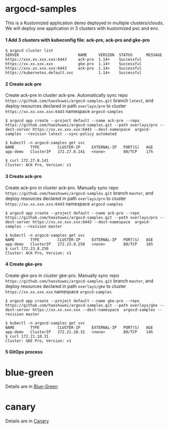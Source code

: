 # argocd-samples

This is a Kustomized application demo deployed in multiple clusters/clouds. We will deploy
one application in 3 clusters with kustomized pvc and env.

#### 1 Add 3 clusters with kubeconfig file: ack-pre, ack-pro and gke-pro
```
$ argocd cluster list
SERVER                          NAME     VERSION  STATUS      MESSAGE
https://xxx.xx.xxx.xxx:6443     ack-pro  1.14+    Successful
https://xx.xx.xxx.xxx           gke-pro  1.14+    Successful
https://xxx.xx.xxx.xxx:6443     ack-pre  1.14+    Successful
https://kubernetes.default.svc           1.14+    Successful
```

#### 2 Create ack-pre
Create ack-pre in cluster ack-pre.
Automatically sync repo `https://github.com/haoshuwei/argocd-samples.git` branch `latest`, and deploy resources declared in path `overlays/pre` to cluster `https://xx.xx.xxx.xxx:6443` namespace `argocd-samples`
```
$ argocd app create --project default --name ack-pre --repo https://github.com/haoshuwei/argocd-samples.git --path overlays/pre --dest-server https://xx.xx.xxx.xxx:6443 --dest-namespace  argocd-samples --revision latest --sync-policy automated
```

```
$ kubectl -n argocd-samples get svc
NAME       TYPE        CLUSTER-IP     EXTERNAL-IP   PORT(S)   AGE
app-demo   ClusterIP   172.27.8.141   <none>        80/TCP    17h

$ curl 172.27.8.141
Cluster: ACK Pre, Version: v1
```

#### 3 Create ack-pro
Create ack-pro in cluster ack-pro.
Manually sync repo `https://github.com/haoshuwei/argocd-samples.git` branch `master`, and deploy resources declared in path `overlays/pro` to cluster `https://xx.xx.xxx.xxx:6443` namespace `argocd-samples`
```
$ argocd app create --project default --name ack-pro --repo https://github.com/haoshuwei/argocd-samples.git --path overlays/pro --dest-server https://xx.xx.xxx.xxx:6443 --dest-namespace  argocd-samples --revision master
```

```
$ kubectl -n argocd-samples get svc
NAME       TYPE        CLUSTER-IP     EXTERNAL-IP   PORT(S)   AGE
app-demo   ClusterIP   172.23.8.250   <none>        80/TCP    16h
$ curl 172.23.8.250
Cluster: ACK Pro, Version: v1
```

#### 4 Create gke-pro
Create gke-pro in cluster gke-pro.
Manually sync repo `https://github.com/haoshuwei/argocd-samples.git` branch `master`, and deploy resources declared in path `overlays/gke` to cluster `https://xx.xx.xxx.xxx` namespace `argocd-samples`
```
$ argocd app create --project default --name gke-pro --repo https://github.com/haoshuwei/argocd-samples.git --path overlays/gke --dest-server https://xx.xx.xxx.xxx --dest-namespace  argocd-samples --revision master
```

```
$ kubectl -n argocd-samples get svc
NAME       TYPE        CLUSTER-IP     EXTERNAL-IP   PORT(S)   AGE
app-demo   ClusterIP   172.21.10.31   <none>        80/TCP    14h
$ curl 172.21.10.31
Cluster: GKE Pro, Version: v1
```

#### 5 GitOps process


# blue-green
Details are in [Blue-Green](https://github.com/haoshuwei/argocd-samples/blob/master/blue-green/README.md)

# canary
Details are in [Canary](https://github.com/haoshuwei/argocd-samples/blob/master/canary/README.md)